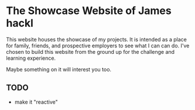 The Showcase Website of James hackl
===
This website houses the showcase of my projects. It is intended as a place for family, friends, and prospective employers to see what I can can do. I've chosen to build this website from the ground up for the challenge and learning experience.

Maybe something on it will interest you too.

TODO
---
- make it "reactive"
